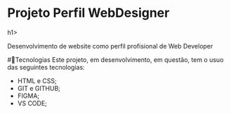 <h1 aling="center">Projeto Perfil WebDesigner</h1>h1>

<p>Desenvolvimento de website como perfil profisional de Web Developer</p>

#🚀Tecnologias
Este projeto, em desenvolvimento, em questão, tem o usuo das seguintes tecnologias:
- HTML e CSS;
- GIT e GITHUB;
- FIGMA;
- VS CODE;
